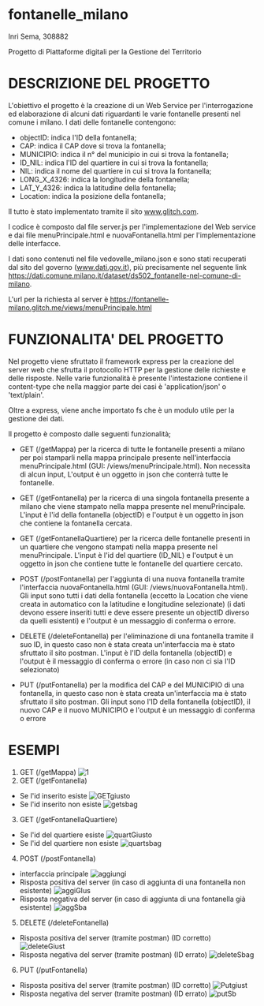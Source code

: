 # fontanelle_milano
Inri Sema, 308882

Progetto di Piattaforme digitali per la Gestione del Territorio

# DESCRIZIONE DEL PROGETTO
L'obiettivo el progetto è la creazione di un Web Service per l'interrogazione ed elaborazione di alcuni dati riguardanti le varie fontanelle presenti nel comune i milano. I dati delle fontanelle contengono:
* objectID: indica l'ID della fontanella;
* CAP: indica il CAP dove si trova la fontanella;
* MUNICIPIO: indica il n° del municipio in cui si trova la fontanella;
* ID_NIL: indica l'ID del quartiere in cui si trova la fontanella;
* NIL: indica il nome del quartiere in cui si trova la fontanella;
* LONG_X_4326: indica la longitudine della fontanella;
* LAT_Y_4326: indica la latitudine della fontanella;
* Location: indica la posizione della fontanella;

Il tutto è stato implementato tramite il sito  www.glitch.com.

I codice è composto dal file server.js per l'implementazione del Web service  e dai file menuPrincipale.html e nuovaFontanella.html per l'implementazione delle interfacce.

I dati sono contenuti nel file vedovelle_milano.json e sono stati recuperati dal sito del governo (www.dati.gov.it), più precisamente nel seguente link https://dati.comune.milano.it/dataset/ds502_fontanelle-nel-comune-di-milano.

L'url per la richiesta al server è https://fontanelle-milano.glitch.me/views/menuPrincipale.html

# FUNZIONALITA' DEL PROGETTO
Nel progetto viene sfruttato il framework express per la creazione del server web che sfrutta il protocollo HTTP per la gestione delle richieste e delle risposte.
Nelle varie funzionalità è presente l'intestazione contiene il content-type che nella maggior parte dei casi è 'application/json' o 'text/plain'.

Oltre a express, viene anche importato fs che è un modulo utile per la gestione dei dati.

Il progetto è composto dalle seguenti funzionalità;

* GET (/getMappa) per la ricerca di tutte le fontanelle presenti a milano per poi stamparli nella mappa principale presente nell'interfaccia menuPrincipale.html (GUI: /views/menuPrincipale.html). Non necessita di alcun input, L'output è un oggetto in json che conterrà tutte le fontanelle.

* GET (/getFontanella) per la ricerca di una singola fontanella presente a milano che viene stampato nella mappa presente nel menuPrincipale. L'input è l'id della fontanella (objectID) e l'output è un oggetto in json che contiene la fontanella cercata.

* GET (/getFontanellaQuartiere) per la ricerca delle fontanelle presenti in un quartiere che vengono stampati nella mappa presente nel menuPrincipale. L'input è l'id del quartiere (ID_NIL) e l'output è un oggetto in json che contiene tutte le fontanelle del quartiere cercato.

* POST (/postFontanella) per l'aggiunta di una nuova fontanella tramite l'interfaccia nuovaFontanella.html (GUI: /views/nuovaFontanella.html). Gli input sono tutti i dati della fontanella (eccetto la Location che viene creata in automatico con la latitudine e longitudine selezionate) (i dati devono essere inseriti tutti e deve essere presente un objectID diverso da quelli esistenti) e l'output è un messaggio di conferma o errore.

* DELETE (/deleteFontanella) per l'eliminazione di una fontanella tramite il suo ID, in questo caso non è stata creata un'interfaccia ma è stato sfruttato il sito postman. L'input è l'ID della fontanella (objectID) e l'output è il messaggio di conferma o errore (in caso non ci sia l'ID selezionato)

* PUT (/putFontanella) per la modifica del CAP e del MUNICIPIO di una fontanella, in questo caso non è stata creata un'interfaccia ma è stato sfruttato il sito postman. Gli input sono l'ID della fontanella (objectID), il nuovo CAP e il nuovo MUNICIPIO e l'output è un messaggio di conferma o errore

# ESEMPI
1. GET (/getMappa)
![1](https://github.com/inri30sema/fontanelle_milano/assets/102967265/edc3f4b2-2785-4d23-a749-1970abccf00b)
2. GET (/getFontanella)
* Se l'id inserito esiste
![GETgiusto](https://github.com/inri30sema/fontanelle_milano/assets/102967265/4cf173af-4d02-4af0-99e6-6066ecb6bea1)
* Se l'id inserito non esiste
![getsbag](https://github.com/inri30sema/fontanelle_milano/assets/102967265/ba158a42-97d9-41f9-a89b-ec48c7ec77a0)
3.  GET (/getFontanellaQuartiere)
  * Se l'id del quartiere esiste
    ![quartGiusto](https://github.com/inri30sema/fontanelle_milano/assets/102967265/f49f92e9-992c-43a1-ad51-d8a65b5f0383)
  * Se l'id del quartiere non esiste
    ![quartsbag](https://github.com/inri30sema/fontanelle_milano/assets/102967265/d712706b-2a24-428b-bfbc-1ade02bc890c)
4. POST (/postFontanella)
  * interfaccia principale
    ![aggiungi](https://github.com/inri30sema/fontanelle_milano/assets/102967265/44833fcc-67ba-4db9-b8ed-97b9690208ec)
  * Risposta positiva del server (in caso di aggiunta di una fontanella non esistente)
    ![aggiGIus](https://github.com/inri30sema/fontanelle_milano/assets/102967265/9a179b9a-93be-4b4f-81ef-c89fd17c8f62)
  * Risposta negativa del server (in caso di aggiunta di una fontanella già esistente)
    ![aggSba](https://github.com/inri30sema/fontanelle_milano/assets/102967265/0cedc489-4c00-46a9-8378-448b01a07986)
5. DELETE (/deleteFontanella)
  * Risposta positiva del server (tramite postman) (ID corretto)
    ![deleteGiust](https://github.com/inri30sema/fontanelle_milano/assets/102967265/ee185b4e-9539-403b-bf43-e13f1d9ef744)
  * Risposta negativa del server (tramite postman) (ID errato)
    ![deleteSbag](https://github.com/inri30sema/fontanelle_milano/assets/102967265/ee43f1b1-f81a-4739-b6b8-969ff37e7f4e)
6. PUT (/putFontanella) 
  * Risposta positiva del server (tramite postman) (ID corretto)
     ![Putgiust](https://github.com/inri30sema/fontanelle_milano/assets/102967265/3946a7a2-e2f9-40c1-9eed-0f3ff244e916)
  * Risposta negativa del server (tramite postman) (ID errato)
    ![putSb](https://github.com/inri30sema/fontanelle_milano/assets/102967265/44d29bd4-31b9-4a79-a051-c46d87e868db)





